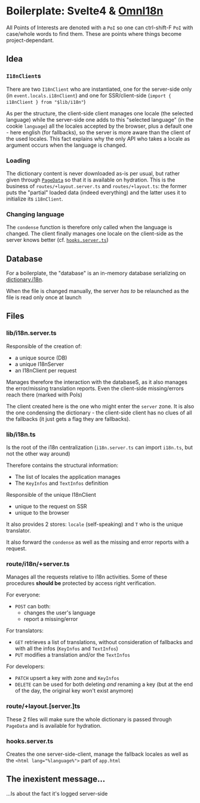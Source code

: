 # Boilerplate: Svelte4 & [OmnI18n](https://www.npmjs.com/package/omni18n)

All Points of Interests are denoted with a `PoI` so one can ctrl-shift-F `PoI` with case/whole words to find them. These are points where things become project-dependant.

## Idea

### `I18nClient`s

There are two `I18nClient` who are instantiated, one for the server-side only (in `event.locals.i18nClient`) and one for SSR/client-side (`import { i18nClient } from "$lib/i18n"`)

As per the structure, the client-side client manages one locale (the selected language) while the server-side one adds to this "selected language" (in the cookie `language`) all the locales accepted by the browser, plus a default one - here english (for fallbacks), so the server is more aware than the client of the used locales. This fact explains why the only API who takes a locale as argument occurs when the language is changed.

### Loading

The dictionary content is never downloaded as-is per usual, but rather given through [`PageData`](https://kit.svelte.dev/docs/load) so that it is available on hydration.
This is the business of `routes/+layout.server.ts` and `routes/+layout.ts`: the former puts the "partial" loaded data (indeed everything) and the latter uses it to initialize its `i18nClient`.

### Changing language

The `condense` function is therefore only called when the language is changed. The client finally manages one locale on the client-side as the server knows better (cf. [`hooks.server.ts`](./src/hooks.server.ts))

## Database

For a boilerplate, the "database" is an in-memory database serializing on [dictionary.i18n](./dictionary.i18n).

When the file is changed manually, the server _has to_ be relaunched as the file is read only once at launch

## Files

### lib/i18n.server.ts

Responsible of the creation of:

- a unique source (DB)
- a unique I18nServer
- an I18nClient per request

Manages therefore the interaction with the databaseS, as it also manages the error/missing translation reports. Even the client-side missing/errors reach there (marked with PoIs)

The client created here is the one who might enter the `server` zone. It is also the one condensing the dictionary - the client-side client has no clues of all the fallbacks (it just gets a flag they are fallbacks).

### lib/i18n.ts

Is the root of the i18n centralization (`i18n.server.ts` can import `i18n.ts`, but not the other way around)

Therefore contains the structural information:

- The list of locales the application manages
- The `KeyInfos` and `TextInfos` definition

Responsible of the unique I18nClient

- unique to the request on SSR
- unique to the browser

It also provides 2 stores: `locale` (self-speaking) and `T` who is the unique translator.

It also forward the `condense` as well as the missing and error reports with a request.

### route/i18n/+server.ts

Manages all the requests relative to i18n activities. Some of these procedures **should be** protected by access right verification.

For everyone:

- `POST` can both:
  - changes the user's language
  - report a missing/error

For translators:

- `GET` retrieves a list of translations, without consideration of fallbacks and with all the infos (`KeyInfos` and `TextInfos`)
- `PUT` modifies a translation and/or the `TextInfos`

For developers:

- `PATCH` upsert a key with zone and `KeyInfos`
- `DELETE` can be used for both deleting _and_ renaming a key (but at the end of the day, the original key won't exist anymore)

### route/+layout.[server.]ts

These 2 files will make sure the whole dictionary is passed through `PageData` and is available for hydration.

### hooks.server.ts

Creates the one server-side-client, manage the fallback locales as well as the `<html lang="%language%">` part of `app.html`

## The inexistent message...

...Is about the fact it's logged server-side
